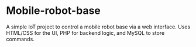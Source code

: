 # Mobile-robot-base
A simple IoT project to control a mobile robot base via a web interface. Uses HTML/CSS for the UI, PHP for backend logic, and MySQL to store commands.

